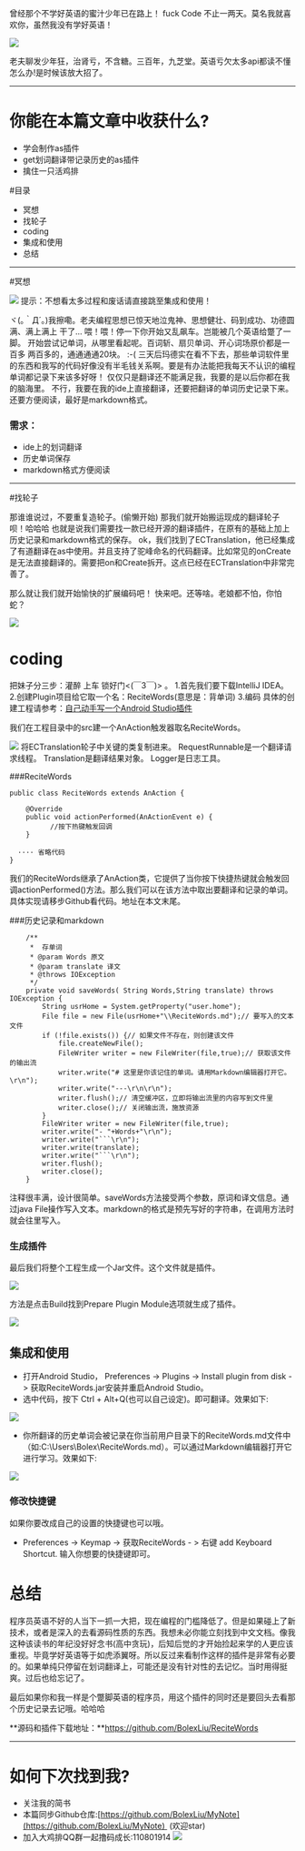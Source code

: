 曾经那个不学好英语的蜜汁少年已在路上！
fuck Code 不止一两天。莫名我就喜欢你，虽然我没有学好英语！

![](http://upload-images.jianshu.io/upload_images/1110736-ed21260d305832be.png?imageMogr2/auto-orient/strip%7CimageView2/2/w/500)

老夫聊发少年狂，治肾亏，不含糖。三百年，九芝堂。英语亏欠太多api都读不懂怎么办!是时候该放大招了。

---

 # 你能在本篇文章中收获什么?
- 学会制作as插件
- get划词翻译带记录历史的as插件
- 擒住一只活鸡排

#目录
- 冥想
- 找轮子
- coding
- 集成和使用
- 总结

---

#冥想

![](http://upload-images.jianshu.io/upload_images/1110736-0813f06ccaae4f2f.png?imageMogr2/auto-orient/strip%7CimageView2/2/w/1240)
提示：不想看太多过程和废话请直接跳至集成和使用！

ヾ(｡｀Д´｡)我擦嘞。老夫编程思想已惊天地泣鬼神、思想健壮、码到成功、功德圆满、满上满上 干了... 喂！喂！停一下你开始又乱飙车。岂能被几个英语给蹩了一脚。
开始尝试记单词，从哪里看起呢。百词斩、扇贝单词、开心词场原价都是一百多 两百多的，通通通通20块。
:-( 三天后玛德实在看不下去，那些单词软件里的东西和我写的代码好像没有半毛钱关系啊。要是有办法能把我每天不认识的编程单词都记录下来该多好呀！
仅仅只是翻译还不能满足我，我要的是以后你都在我的脑海里。
不行，我要在我的ide上直接翻译，还要把翻译的单词历史记录下来。还要方便阅读，最好是markdown格式。


### 需求：
- ide上的划词翻译
- 历史单词保存
- markdown格式方便阅读

---

#找轮子

那谁谁说过，不要重复造轮子。(偷懒开始)
那我们就开始搬运现成的翻译轮子呗！哈哈哈
也就是说我们需要找一款已经开源的翻译插件，在原有的基础上加上历史记录和markdown格式的保存。
ok，我们找到了ECTranslation，他已经集成了有道翻译在as中使用。并且支持了驼峰命名的代码翻译。比如常见的onCreate是无法直接翻译的。需要把on和Create拆开。这点已经在ECTranslation中非常完善了。

那么就让我们就开始愉快的扩展编码吧！ 快来吧。还等啥。老娘都不怕，你怕蛇？

![](http://upload-images.jianshu.io/upload_images/1110736-5ecaa744eb21b622.png?imageMogr2/auto-orient/strip%7CimageView2/2/w/400)


# coding

把妹子分三步：灌醉 上车 锁好门<(￣3￣)> 。
1.首先我们要下载IntelliJ IDEA。
2.创建Plugin项目给它取一个名：ReciteWords(意思是：背单词)
3.编码
具体的创建工程请参考：[自己动手写一个Android Studio插件](http://www.jianshu.com/p/c2a3e673188b)

我们在工程目录中的src建一个AnAction触发器取名ReciteWords。

![](http://upload-images.jianshu.io/upload_images/1110736-1e41043a529560de.png?imageMogr2/auto-orient/strip%7CimageView2/2/w/1240)
将ECTranslation轮子中关键的类复制进来。
RequestRunnable是一个翻译请求线程。
Translation是翻译结果对象。
Logger是日志工具。

###ReciteWords

```
public class ReciteWords extends AnAction {

    @Override
    public void actionPerformed(AnActionEvent e) {
          //按下热键触发回调
    }

  ···· 省略代码
}

```
我们的ReciteWords继承了AnAction类，它提供了当你按下快捷热键就会触发回调actionPerformed()方法。那么我们可以在该方法中取出要翻译和记录的单词。 具体实现请移步Github看代码。地址在本文末尾。

###历史记录和markdown

```
    /**
     *  存单词
     * @param Words 原文
     * @param translate 译文
     * @throws IOException
     */
    private void saveWords( String Words,String translate) throws IOException {
        String usrHome = System.getProperty("user.home");
        File file = new File(usrHome+"\\ReciteWords.md");// 要写入的文本文件
        if (!file.exists()) {// 如果文件不存在，则创建该文件
            file.createNewFile();
            FileWriter writer = new FileWriter(file,true);// 获取该文件的输出流
            writer.write("# 这里是你该记住的单词。请用Markdown编辑器打开它。\r\n");
            writer.write("---\r\n\r\n");
            writer.flush();// 清空缓冲区，立即将输出流里的内容写到文件里
            writer.close();// 关闭输出流，施放资源
        }
        FileWriter writer = new FileWriter(file,true);
        writer.write("- "+Words+"\r\n");
        writer.write("```\r\n");
        writer.write(translate);
        writer.write("```\r\n");
        writer.flush();
        writer.close();
    }
```
注释很丰满，设计很简单。saveWords方法接受两个参数，原词和译文信息。通过java File操作写入文本。markdown的格式是预先写好的字符串，在调用方法时就会往里写入。

### 生成插件
最后我们将整个工程生成一个Jar文件。这个文件就是插件。

![](http://upload-images.jianshu.io/upload_images/1110736-11d354892457cdb6.png?imageMogr2/auto-orient/strip%7CimageView2/2/w/1240)

方法是点击Build找到Prepare Plugin Module选项就生成了插件。

![](http://upload-images.jianshu.io/upload_images/1110736-31513dbed99a7c18.png?imageMogr2/auto-orient/strip%7CimageView2/2/w/1240)

## 集成和使用

- 打开Android Studio， Preferences -> Plugins -> Install plugin from disk -> 获取ReciteWords.jar安装并重启Android Studio。
- 选中代码，按下 Ctrl + Alt+Q(也可以自己设定)。即可翻译。效果如下:

![](http://upload-images.jianshu.io/upload_images/1110736-9039420fb0b9189c.png?imageMogr2/auto-orient/strip%7CimageView2/2/w/1240)

- 你所翻译的历史单词会被记录在你当前用户目录下的ReciteWords.md文件中（如:C:\Users\Bolex\ReciteWords.md）。可以通过Markdown编辑器打开它进行学习。效果如下:

![](http://upload-images.jianshu.io/upload_images/1110736-9e8aba26ca533e4c.png?imageMogr2/auto-orient/strip%7CimageView2/2/w/1240)

### 修改快捷键
如果你要改成自己的设置的快捷键也可以哦。
- Preferences -> Keymap -> 获取ReciteWords - > 右键 add Keyboard Shortcut. 输入你想要的快捷键即可。


# 总结

程序员英语不好的人当下一抓一大把，现在编程的门槛降低了。但是如果碰上了新技术，或者是深入的去看源码性质的东西。我想未必你能立刻找到中文文档。像我这种该读书的年纪没好好念书(高中贪玩)，后知后觉的才开始捡起来学的人更应该重视。毕竟学好英语等于如虎添翼呀。所以反过来看制作这样的插件是非常有必要的。如果单纯只停留在划词翻译上，可能还是没有针对性的去记忆。当时用得挺爽。过后也给忘记了。

最后如果你和我一样是个蹩脚英语的程序员，用这个插件的同时还是要回头去看那个历史记录去记哦。哈哈哈

**源码和插件下载地址：**https://github.com/BolexLiu/ReciteWords

---
# 如何下次找到我?
- 关注我的简书
- 本篇同步Github仓库:[https://github.com/BolexLiu/MyNote](https://github.com/BolexLiu/MyNote)  (欢迎star)
- 加入大鸡排QQ群一起撸码成长:110801914
![](http://upload-images.jianshu.io/upload_images/1110736-f0a700624e0723ae.png?imageMogr2/auto-orient/strip%7CimageView2/2/w/1240)